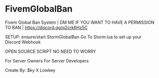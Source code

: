 # FivemGlobalBan
Fivem Global Ban System | DM ME IF YOU WANT TO HAVE A PERMISSION TO BAN |  https://discord.gg/q2crk6Hz5C

SETUP:
ensure/start StormGlobalBan
Go To Storm.lua to set up your Discord Webhook

OPEN SOURCE SCRIPT NO NEED TO WORRY

For Server Owners
For Server Developers

Create By: $ky X Lowkey
